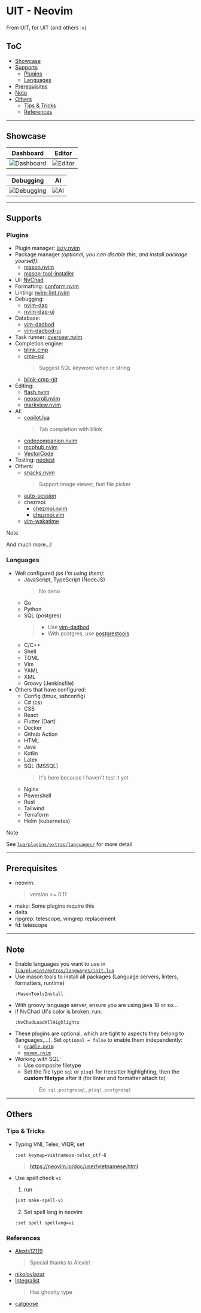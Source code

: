 # UIT - Neovim

From UIT, for UIT (and others :v)

## ToC

<!-- START doctoc generated TOC please keep comment here to allow auto update -->
<!-- DON'T EDIT THIS SECTION, INSTEAD RE-RUN doctoc TO UPDATE -->

- [Showcase](#showcase)
- [Supports](#supports)
  - [Plugins](#plugins)
  - [Languages](#languages)
- [Prerequisites](#prerequisites)
- [Note](#note)
- [Others](#others)
  - [Tips & Tricks](#tips--tricks)
  - [References](#references)

<!-- END doctoc generated TOC please keep comment here to allow auto update -->

---

## Showcase

| Dashboard                                                                                     | Editor                                                                                     |
| --------------------------------------------------------------------------------------------- | ------------------------------------------------------------------------------------------ |
| ![Dashboard](https://github.com/user-attachments/assets/71ca08b3-8a52-403e-8d4b-804b11e4fca9) | ![Editor](https://github.com/user-attachments/assets/77cc3e3f-7b73-4b83-acc2-8b96faf81c3a) |

| Debugging                                                                                     | AI                                                                                     |
| --------------------------------------------------------------------------------------------- | -------------------------------------------------------------------------------------- |
| ![Debugging](https://github.com/user-attachments/assets/5705f91b-ac87-4de1-b509-dfe0ebeed6b2) | ![AI](https://github.com/user-attachments/assets/dff7a7aa-a3d3-468a-a986-8ee9beb4eecf) |

---

## Supports

### Plugins

- Plugin manager: [lazy.nvim](https://github.com/folke/lazy.nvim)
- Package manager _(optional, you can disable this, and install package yourself)_:
  - [mason.nvim](https://github.com/mason-org/mason.nvim)
  - [mason-tool-installer](https://github.com/WhoIsSethDaniel/mason-tool-installer.nvim)
- UI: [NvChad](https://github.com/NvChad/)
- Formatting: [conform.nvim](https://github.com/stevearc/conform.nvim)
- Linting: [nvim-lint.nvim](https://github.com/mfussenegger/nvim-lint)
- Debugging:
  - [nvim-dap](https://github.com/mfussenegger/nvim-dap/)
  - [nvim-dap-ui](https://github.com/rcarriga/nvim-dap-ui)
- Database:
  - [vim-dadbod](https://github.com/tpope/vim-dadbod)
  - [vim-dadbod-ui](https://github.com/kristijanhusak/vim-dadbod-ui)
- Task runner: [overseer.nvim](https://github.com/stevearc/overseer.nvim/)
- Completion engine:
  - [blink.cmp](https://github.com/Saghen/blink.cmp)
  - [cmp-sql](https://github.com/ray-x/cmp-sql)
    > Suggest SQL keyword when in string
  - [blink-cmp-git](https://github.com/Kaiser-Yang/blink-cmp-git/)
- Editing:
  - [flash.nvim](https://github.com/folke/flash.nvim)
  - [neoscroll.nvim](https://github.com/karb94/neoscroll.nvim)
  - [markview.nvim](https://github.com/OXY2DEV/markview.nvim)
- AI:
  - [copilot.lua](https://github.com/zbirenbaum/copilot.lua)
    > Tab completion with blink
  - [codecompanion.nvim](https://github.com/olimorris/codecompanion.nvim)
  - [mcphub.nvim](https://github.com/ravitemer/mcphub.nvim)
  - [VectorCode](https://github.com/Davidyz/VectorCode)
- Testing: [neotest](https://github.com/nvim-neotest/neotest)
- Others:
  - [snacks.nvim](https://github.com/folke/snacks.nvim)
    > Support image viewer, fast file picker
  - [auto-session](https://github.com/rmagatti/auto-session)
  - chezmoi:
    - [chezmoi.nvim](https://github.com/xvzc/chezmoi.nvim)
    - [chezmoi.vim](https://github.com/alker0/chezmoi.vim)
  - [vim-wakatime](https://github.com/wakatime/vim-wakatime)

> [!NOTE]
> And much more...!

### Languages

- Well configured _(as I'm using them)_:
  - JavaScript, TypeScript (NodeJS)
    > No deno
  - Go
  - Python
  - SQL (postgres)
    > - Use [vim-dadbod](https://github.com/tpope/vim-dadbod)
    > - With postgres, use [postgrestools](https://github.com/supabase-community/postgres-language-server)
  - C/C++
  - Shell
  - TOML
  - Vim
  - YAML
  - XML
  - Groovy (Jenkinsfile)
- Others that have configured:
  - Config (tmux, sshconfig)
  - C# (cs)
  - CSS
  - React
  - Flutter (Dart)
  - Docker
  - Github Action
  - HTML
  - Java
  - Kotlin
  - Latex
  - SQL (MSSQL)
    > It's here because I haven't test it yet
  - Nginx
  - Powershell
  - Rust
  - Tailwind
  - Terraform
  - Helm (kubernetes)

> [!NOTE]
> See [`lua/plugins/extras/languages/`](lua/plugins/extras/languages) for more detail

---

## Prerequisites

- neovim:
  > version \>= 0.11
- make: Some plugins require this
- delta
- ripgrep: telescope, vimgrep replacement
- fd: telescope

---

## Note

- Enable languages you want to use in [`lua/plugins/extras/languages/init.lua`](lua/plugins/extras/languages/init.lua)
- Use mason tools to install all packages (Language servers, linters, formatters, runtime)
  ```
  :MasonToolsInstall
  ```
- With groovy language server, ensure you are using java 18 or so...
- If NvChad UI's color is broken, run:
  ```
  :NvChadLoadAllHighlights
  ```
- These plugins are optional, which are tight to aspects they belong to (languages,...). Set `optional = false` to enable them independently:
  - [`gradle.nvim`](./lua/plugins/extras/others/gradle.lua)
  - [`maven.nvim`](./lua/plugins/extras/others/maven.lua)
- Working with SQL:
  - Use composite filetype
  - Set the file type `sql` or `plsql` for treesitter highlighting, then the **custom filetype** after it (for linter and formatter attach to)
    > Ex: `sql.postgresql`, `plsql.postgresql`

---

## Others

### Tips & Tricks

- Typing VNI, Telex, VIQR, set

  ```vim
  :set keymap=vietnamese-telex_utf-8
  ```

  > <https://neovim.io/doc/user/vietnamese.html>

- Use spell check `vi`
  1. run
  ```sh
  just make-spell-vi
  ```
  2. Set spell lang in neovim
  ```vim
  :set spell spellang=vi
  ```

### References

- [Alexis12119](https://github.com/Alexis12119/nvim-config)
  > Special thanks to Alexis!
- [nikolovlazar](https://github.com/nikolovlazar/dotfiles/blob/main/.config/nvim/)
- [Integralist](https://github.com/Integralist/nvim)
  > Has ghostty type
- [catgoose](https://github.com/catgoose/nvim)
